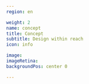 ```yaml
---
region: en

weight: 2
name: concept
title: Concept
subtitle: Design within reach
icon: info

image:
imageRetina:
backgroundPos: center 0

---
```


<!-- image: images/tai-chi.jpg
imageRetina: images/tai-chi.jpg
backgroundPos: center 20% -->
